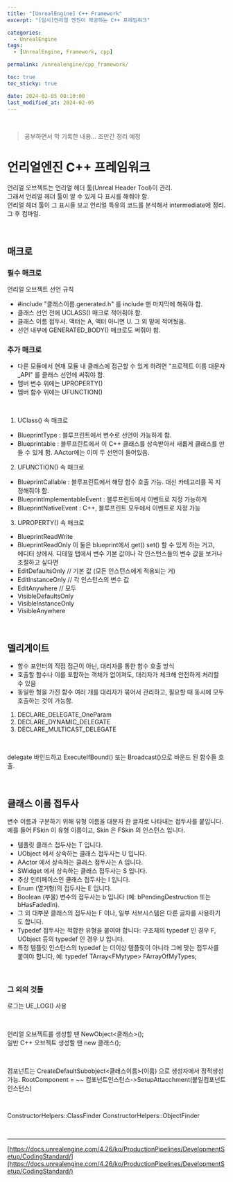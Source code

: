 ```yaml
---
title: "[UnrealEngine] C++ Framework"
excerpt: "[임시]언리얼 엔진이 제공하는 C++ 프레임워크"

categories:
  - UnrealEngine
tags:
  - [UnrealEngine, Framework, cpp]

permalink: /unrealengine/cpp_framework/

toc: true
toc_sticky: true

date: 2024-02-05 00:10:00
last_modified_at: 2024-02-05
---
```

<br>

>공부하면서 막 기록한 내용... 조만간 정리 예정

# 언리얼엔진 C++ 프레임워크

언리얼 오브젝트는 언리얼 헤더 툴(Unreal Header Tool)이 관리.<br>
그래서 언리얼 헤더 툴이 알 수 있게 다 표시를 해줘야 함.<br>
언리얼 헤더 툴이 그 표시들 보고 언리얼 특유의 코드를 분석해서 intermediate에 정리. 그 후 컴파일.

<br>

## 매크로

### 필수 매크로
 
언리얼 오브젝트 선언 규칙<br>
- #include "클래스이름.generated.h" 를 include 맨 마지막에 해줘야 함.
- 클래스 선언 전에 UCLASS() 매크로 적어줘야 함.
- 클래스 이름 접두사. 액터는 A, 액터 아니면 U. 그 외 밑에 적어뒀음.
- 선언 내부에 GENERATED_BODY() 매크로도 써줘야 함. 

### 추가 매크로

- 다른 모듈에서 현재 모듈 내 클래스에 접근할 수 있게 하려면 "프로젝트 이름 대문자_API" 를 클래스 선언에 써줘야 함.
- 멤버 변수 위에는 UPROPERTY()
- 멤버 함수 위에는 UFUNCTION()

<br>

1. UClass() 속 매크로
- BlueprintType : 블루프린트에서 변수로 선언이 가능하게 함.
- Blueprintable : 블루프린트에서 이 C++ 클래스를 상속받아서 새롭게 클래스를 만들 수 있게 함.
AActor에는 이미 두 선언이 들어있음.

2. UFUNCTION() 속 매크로
- BlueprintCallable : 블루프린트에서 해당 함수 호출 가능. 대신 카테고리를 꼭 지정해줘야 함.
- BlueprintImplementableEvent : 블루프린트에서 이벤트로 지정 가능하게 
- BlueprintNativeEvent : C++, 블루프린트 모두에서 이벤트로 지정 가능

3. UPROPERTY() 속 매크로
- BlueprintReadWrite
- BlueprintReadOnly
이 둘은 blueprint에서 get() set() 할 수 있게 하는 거고,<br>
에디터 상에서. 디테일 탭에서 변수 기본 값이나 각 인스턴스들의 변수 값을 보거나 조절하고 싶다면<br>
- EditDefaultsOnly // 기본 값 (모든 인스턴스에게 적용되는 거)
- EditInstanceOnly // 각 인스턴스의 변수 값
- EditAnywhere // 모두
- VisibleDefaultsOnly
- VisibleInstanceOnly
- VisibleAnywhere

<br>

## 델리게이트
- 함수 포인터의 직접 접근이 아닌, 대리자를 통한 함수 호출 방식
- 호출할 함수나 이를 포함하는 객체가 없어져도, 대리자가 체크해 안전하게 처리할 수 있음
- 동일한 형을 가진 함수 여러 개를 대리자가 묶어서 관리하고, 필요할 때 동시에 모두 호출하는 것이 가능함.

1. DECLARE_DELEGATE_OneParam
2. DECLARE_DYNAMIC_DELEGATE
3. DECLARE_MULTICAST_DELEGATE

<br>

delegate 바인드하고 ExecuteIfBound() 또는 Broadcast()으로 바운드 된 함수들 호출. 

<br>

## 클래스 이름 접두사
변수 이름과 구분하기 위해 유형 이름을 대문자 한 글자로 나타내는 접두사를 붙입니다.<br>
예를 들어 FSkin 이 유형 이름이고, Skin 은 FSkin 의 인스턴스 입니다.
- 템플릿 클래스 접두사는 T 입니다.
- UObject 에서 상속하는 클래스 접두사는 U 입니다.
- AActor 에서 상속하는 클래스 접두사는 A 입니다.
- SWidget 에서 상속하는 클래스 접두사는 S 입니다.
- 추상 인터페이스인 클래스 접두사는 I 입니다.
- Enum (열거형)의 접두사는 E 입니다.
- Boolean (부울) 변수의 접두사는 b 입니다 (예: bPendingDestruction 또는 bHasFadedIn).
- 그 외 대부분 클래스의 접두사는 F 이나, 일부 서브시스템은 다른 글자를 사용하기도 합니다.
- Typedef 접두사는 적합한 유형을 붙여야 합니다: 구조체의 typedef 인 경우 F, UObject 등의 typedef 인 경우 U 입니다.
- 특정 템플릿 인스턴스의 typedef 는 더이상 템플릿이 아니라 그에 맞는 접두사를 붙여야 합니다, 
예: typedef TArray\<FMytype> FArrayOfMyTypes;

<br>

### 그 외의 것들
로그는 UE_LOG() 사용

<br>

언리얼 오브젝트를 생성할 땐 NewObject<클래스>();<br>
일반 C++ 오브젝트 생성할 땐 new 클래스();<br>

<br>

컴포넌트는 CreateDefaultSubobject<클래스이름>(이름) 으로 생성자에서 정적생성 가능.
RootComponent = ~~
컴포넌트인스턴스->SetupAttacchment(붙일컴포넌트인스턴스)

<br>

ConstructorHelpers::ClassFinder
ConstructorHelpers::ObjectFinder

<br>

---
[https://docs.unrealengine.com/4.26/ko/ProductionPipelines/DevelopmentSetup/CodingStandard/](https://docs.unrealengine.com/4.26/ko/ProductionPipelines/DevelopmentSetup/CodingStandard/)
